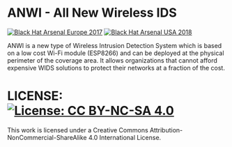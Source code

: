 # ANWI - All New Wireless IDS 
<a href="https://www.toolswatch.org/2017/09/black-hat-arsenal-europe-2017-lineup/"><img alt="Black Hat Arsenal Europe 2017" src="https://raw.githubusercontent.com/toolswatch/badges/master/arsenal/europe/2017.svg?sanitize=true" /></a> <a href="http://www.toolswatch.org/2018/05/black-hat-arsenal-usa-2018-the-w0w-lineup/"><img alt="Black Hat Arsenal USA 2018" src="https://raw.githubusercontent.com/toolswatch/badges/master/arsenal/usa/2018.svg?sanitize=true" /></a>


ANWI is a new type of Wireless Intrusion Detection System which is based on a low cost Wi-Fi module (ESP8266) and can be deployed at the physical perimeter of the coverage area. It allows organizations that cannot afford expensive WIDS solutions to protect their networks at a fraction of the cost.


# LICENSE: [![License: CC BY-NC-SA 4.0](https://licensebuttons.net/l/by-nc-sa/4.0/80x15.png)](https://creativecommons.org/licenses/by-nc-sa/4.0/)


This work is licensed under a Creative Commons Attribution-NonCommercial-ShareAlike 4.0 International License.
